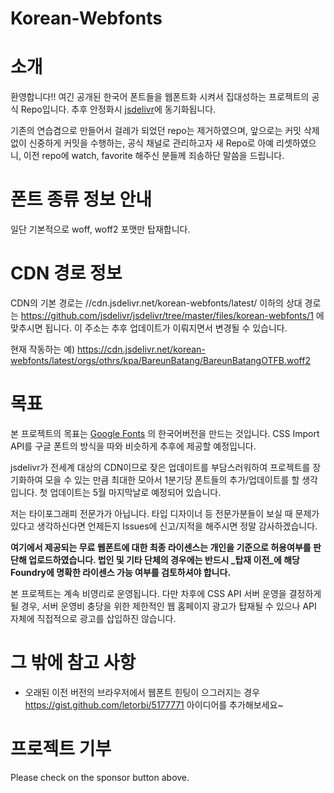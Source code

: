 # Korean-Webfonts

소개
========

환영합니다!! 여긴 공개된 한국어 폰트들을 웹폰트화 시켜서 집대성하는 프로젝트의 공식 Repo입니다. 추후 안정화시 [jsdelivr](http://www.jsdelivr.com)에 동기화됩니다.

기존의 연습겸으로 만들어서 걸레가 되었던 repo는 제거하였으며, 앞으로는 커밋 삭제 없이 신중하게 커밋을 수행하는, 공식 채널로 관리하고자 새 Repo로 아예 리셋하였으니, 이전 repo에 watch, favorite 해주신 분들께 죄송하단 말씀을 드립니다.


폰트 종류 정보 안내
========

일단 기본적으로 woff, woff2 포맷만 탑재합니다.


CDN 경로 정보
========

CDN의 기본 경로는 //cdn.jsdelivr.net/korean-webfonts/latest/ 이하의 상대 경로는 https://github.com/jsdelivr/jsdelivr/tree/master/files/korean-webfonts/1 에 맞추시면 됩니다. 이 주소는 추후 업데이트가 이뤄지면서 변경될 수 있습니다.

현재 작동하는 예) https://cdn.jsdelivr.net/korean-webfonts/latest/orgs/othrs/kpa/BareunBatang/BareunBatangOTFB.woff2


목표
========

본 프로젝트의 목표는 [Google Fonts](http://www.google.com/fonts) 의 한국어버전을 만드는 것입니다. CSS Import API를 구글 폰트의 방식을 따와 비슷하게 추후에 제공할 예정입니다.

jsdelivr가 전세계 대상의 CDN이므로 잦은 업데이트를 부담스러워하여 프로젝트를 장기화하여 모을 수 있는 만큼 최대한 모아서 1분기당 폰트들의 추가/업데이트를 할 생각입니다. 첫 업데이트는 5월 마지막날로 예정되어 있습니다.

저는 타이포그래피 전문가가 아닙니다. 타입 디자이너 등 전문가분들이 보실 때 문제가 있다고 생각하신다면 언제든지 Issues에 신고/지적을 해주시면 정말 감사하겠습니다.

**여기에서 제공되는 무료 웹폰트에 대한 최종 라이센스는 개인을 기준으로 허용여부를 판단해 업로드하였습니다. 법인 및 기타 단체의 경우에는 반드시 _탑재 이전_에 해당 Foundry에 명확한 라이센스 가능 여부를 검토하셔야 합니다.**

본 프로젝트는 계속 비영리로 운영됩니다. 다만 차후에 CSS API 서버 운영을 결정하게 될 경우, 서버 운영비 충당을 위한 제한적인 웹 홈페이지 광고가 탑재될 수 있으나 API 자체에 직접적으로 광고를 삽입하진 않습니다.

그 밖에 참고 사항
========

* 오래된 이전 버전의 브라우저에서 웹폰트 힌팅이 으그러지는 경우 https://gist.github.com/letorbi/5177771 아이디어를 추가해보세요~

프로젝트 기부
=======
Please check on the sponsor button above.
